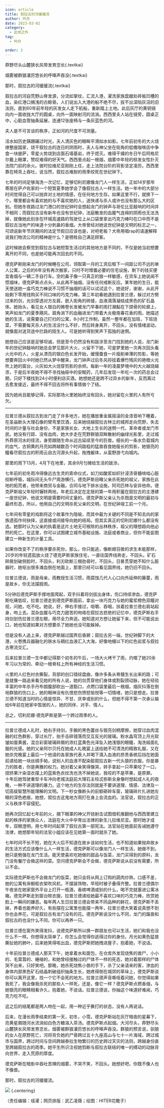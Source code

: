 ```yaml
---
icon: article
title: 叙拉古的河缓缓流
author: 吟月
date: 2023-03-02
category:
  - 此地之外
tag:
  - 吟月

order: 3
---
```


莽野尽头山麓狭长风带发育恣长{.textkai}

烟雾被群狼凄厉悠长的呼嗥声吞没{.textkai}

那时，叙拉古的河缓缓流{.textkai}

<!-- more -->

叙拉古的河自荒野山脊发源，分流如掌纹，汇流入港，濯洗家族盘踞处砖板凹槽的血，染红港口搁浅的古鲸骨。人们说出入大港的船不绝不尽，拔不出深陷灰沼的旧法则，直到60年前年轻的灰发女人走下航船，重新踏上土地。此后灰厅的黄铜镜向内一面收拢大厅的圆桌，向外一面映射河的流淌。西西里夫人站在镜旁，圆桌正中，心脏血管抽条延展，连通12张座椅与一条灰蓝色的河。

夫人是不可言谈的秩序，正如河的尺度不可测量。

活水如历史蹒跚碾过时光，夫人清灰色的眼眸平滑如水如影。七年前初冬的大火烧燎整座国家，烧干叙拉古的连日的阴雨时，夫人与神父坐在街角的低檐咖啡店中争食一块披萨，零星火势烧到店面石墙基岩，终于熄灭。难得干燥的冬日午后阿格尼尔戴上眼罩，赞叹难得的好天气。西西里点起一根烟，烟雾中年轻的棕发女性扑灭法院门前的余火。彼时拉维尼亚刚刚上任，走上法院台阶的背影坚定凌厉。西西里靠在椅背上吞吐，说当然，叙拉古难耐的雨季绞死在世纪钟下。

七年的时间足够淘洗一次记忆，足够切利尼娜像龙门人一样生活，正如14岁那年寄居在萨卢佐家的一个短暂夏季她学会了像叙拉古人一样生活。她一年中的大部分时间觉得自己可以抛弃对土地的情感，在任何地方生存。如果这里不行，就换下一个。哪里都会有喜欢她的与不喜欢她的人，送快递与杀人或许也没有那么大的区别。但她冬夜路过龙门港口的世纪钟时会想起龙门的钟声与哥伦比亚敲响的时间并不相同；而叙拉古没有新年也没有世纪钟，法庭散发的血腥气连绵的阴雨也无法洗掉，就像她此刻坐在环城高速路的驾驶位上从口袋里拿出巧克力棒叼在口中而不是叙拉古当地产的味道十分刺鼻的香烟。大帝曾经对她说世纪钟是文明的标志之一，可颂说新年节庆期间的法定节假日应该也是，对吧老板？大帝用唱rap的语速解释说我们物流公司的精神是什么？是牺牲自己满足顾客。

这时候她会察觉到叙拉古与她短暂生活过的其他地方是不同的，不仅是她当初想要离开的不同，也是她可能再次回去的不同。

德克萨斯刚来龙门的时候睡在公司，领取第一月的工资后租下一间距公司不远的单人公寓，之后的6年没有再次搬家，只时不时增置必要的住宅设施，剩下的钱买便宜香烟与一辆二手自行车。空的鼻子像一只真正的狼一样敏感，在货车上她说闻不惯烟味，德克萨斯点点头，从此再不抽烟，没有任何戒断反应。某年她的生日，能天使送她一盒巧克力棒说不习惯不抽烟的话可以试试这个，她说好，谢谢，从此开始剩下零用钱购买不同口味的巧克力棒。第三年初春她遇到拉普兰德，躲过对方劈过来的剑，光剑穿透对方左肩，嵌入街角的砖缝，血液滴落凝结成黑色的矿石晶体。她抬头，看见女人银白的微卷长发被龙门早春的雨打潮黏在下颌骨的轮廓上，笑声如龙门的夏季飓风，肩角淌下的血融进龙门带着大炎极南春花香的雨。她描述她的生活，说需要自己打扫的公寓，8小时工作制，虽然一整年都在加班，下班烧菜，不需要每天杀人的生活没什么不好，然后转身离开，不回头，没有情绪波动，就像面对送货途中拦路的陌生人。可是她听得到笑声下孤独的迷惘。

她想自己应该是足够坦诚，但是至今仍然没有和跋涉至龙门找到她的人说，龙门新年的世纪钟敲响时她总会梦见那片大火，火留不下她，可是梦里她一次再次回头看火光中的人，火星从漂亮的银白色长发开始，缓慢蚕食一片瘦削单薄的剪影，等她想要奔回火中时她已然从梦中醒来，龙门钟声过后冬风将挂着爆竹残灰的艳橙火光吹上她的窗台，火灰如大火烧穿剪影的余烬。每新一年的凌晨梦境中的大火越烧越浓，于是后半夜她不得不寻找抽屉中的安眠药，几年后发现一年吃一次的药总会过期，只好下楼找到24小时便利店买酒。她想她还是跨不过异乡的新年，反而离过去愈发接近，最终不得不回去将所有事情做个了结。

因为她尚且能够记得，实际那场火里她始终没有回头，她对留在火里的人有所亏欠。

---

拉普兰德从叙拉古到龙门走了许多地方，她在播放重金属摇滚的金漆音响下睡着，在圣庙断头大理石像的臂弯里饮酒，后来她绕越叙拉古林立的城邦走向荒野，失去时间的计量与社会身份，不是家族长女、大地上生长的迷惘一代、革命者或龙门市民。她没有行踪、没有血肉，她大步走在荒野群狼双眸散射的幽绿光影里，走过城外莽原河水的径流，身旁跟随生命从远古延续至今的巨兽。细长的一条水负载城内的血气，古铜黄的月亮如跨越数百个时间路程的猛兽吞食她瘦长的剪影，她银亮的瞳看尽叙拉古的积雨云自古河源头升起，拖拽躯体，从蛮野游弋向城内。

那里的雨下13月，4月下在地里，其余9月匀摊给生活的跋涉。

七年前的初冬雨冷得像远古生灵的索命仪式，如刀如酸浆如织针浸渍骨髓啃啮心脏绞断呼吸，城际间无头牛尸周游横行。德克萨斯目睹父亲杀死她的祖父，家族在此地的拓荒者，他带来商贸与金融，合同与地下排水设施，阿司匹林与安非他命。德克萨斯祖父年轻时辗转两地，年老后决定在定居的第一年用积蓄在叙拉古的主港建一座世纪钟，他说文明是需要时间丈量的。德克萨斯父亲认为杀戮是文明的最初与最终形态，所以，他用自己的文明杀死父亲的文明，在世纪钟竣工前一个月。

七年间有零星的戏剧将这个故事作为隐喻，而其中最为关键的不同是不知去向的家族遗孤作何抉择，这直接或间接导向她的结局。但其实真正的切利尼娜什么都没有选。她那时认为父亲的执着是这片土地无可根除的丛林秩序，祖父的理想趋向他必然的死亡。在这里，你可以试图建立城市基础设施、法庭或者商业，但你不能妄图建立一种新生的计量工具。

如果你改变不了的秩序要杀死你，那么，你只能逃，像断翅羽兽的求生本能那样，20岁的年轻遗孤放火烧了德克萨斯家族住宅，一直往国界线奔走，不回头。矿石碎屑划破侧脸时，不回头，利刃砍断三根肋骨时，不回头，日晷贯穿她不知什么脏器时，她呕出很多滩血倒在地面上，那里已经可以看见国界线，她仍旧不回头。

拉普兰德说，雨是母亲，雨教授生活习惯，雨腐蚀几代人心口向外延伸的藤蔓，雨是故乡，你无法摆脱雨。

5分钟后德克萨斯手撑地面爬起，双手抖着将剑拔出身体，伤口持续渗血，德克萨斯吃痛低叹，拉普兰德走到德克萨斯面前，拿出一块巧克力与她的蜜浆橙色双瞳对视，问她，吃不吃。她说，好，伸右手接过，咀嚼、吞咽，扶着拉普兰德右肩站起身，吻上去。混杂血腥与巧克力甜苦的吻烙在叙拉古悲绝的记忆中，德克萨斯右手持剑划伤拉普兰德左眼，用尽全力奔逃。她知道对方想让她留下来，但不可能说出口，她也知道如果对方想要杀了她她也没可能躲掉。

但是没有人追上来，德克萨斯越过国界后昏厥；叙拉古另一端，世纪钟脚下的大港，火卷携兵器融化的铁水与稠红血液汇入大海，好像地幔以下的红色岩浆与叙拉古寒流交汇。

后来拉普兰德一生中都记得那个初冬的午后，一场大火烤干了雨，灼噬了她20余年习以为常的、牵动一根脊柱上所有神经的生活习惯。

火里的人红色衬衣撕裂，背部的创口错综盘曲，像许多条从脊髓生长出来的路；可是就像一路追来看见她的所有人说，她的剑贯穿他们身体或割裂颈动脉，她在经验丰富的中年杀手丹布朗腹部砍出一道豁口，点燃口袋里最后一根烟，烟灰抖落在倒地群狼的伤口上，她的眼神没有仇恨悲伤愤怒愉悦等一切情绪，她只是想走。拉普兰德不知道当时的心情是惊异、不甘、庆幸或别的什么，但她不得不第一次承认输给6年前在她家中暂居的人，她的同伴、对手、情人。

总之，切利尼娜·德克萨斯是第一个跨过雨季的人。

---

拉普兰德成人礼时，她右手持剑，手腕的黑色蕾丝与银亮剑柄摩擦，她穿过血肉混融的红色群影，穿过长厅，抬手击碎错落而交互反光的玻璃。粉水晶穹顶上月光软皱如蛋黄酱，混合彩窗玻璃碎屑的浓红蓝黄色光泽坠入她浅银的眼瞳，淘洗缎面礼服的光感。她的父亲阿尔贝托在她成人礼晚宴上送给她不可清洗的精致礼服，又在她杀完晚宴上最后一个他请的各家族代表人并喝下滴入血液的昂贵香槟后挡在她面前递给她一块丝绸手帕，说别人的血液不配染脏叙拉古新一代头狼的衣服，你是暴力的胜者，你是典雅的权力。她对着父亲笑得像哭，转手拿起一只苹果咬了一口，捏挤果汁染湿衣摆上的蓝紫色衣纹洗也洗不掉她说，我咬的不是苹果，是原罪。
十年后她驾驶重型卡车冲向老城法庭前大理石主柱忒弥斯全身像时想起成人礼的夜晚，一种不讲道理的暴力。这个地方的生存法则就是不要讲道理、情感、法律及一切高级智慧所能理解的文明。下一秒女像断头的前额砸碎车窗，玻璃碎片扎进她左眼的深色疤痕，她想，叙拉古这鬼地方雨打在身上会流血的。法官说，叙拉古的正义与秩序不容侵犯。

她再次回忆起七年前的火，摘下眼罩的神父开铳射击试图借机推翻他与西西里建立起的秩序的家族众人，法庭在大火中孕育出法律的新生儿拉维尼亚。那时她才成年，双眼澄明，用七年时间起草了叙拉古第一部宪法。法官站在她面前告诫她遵守法律，她想那年轻的法官小姐应该在见她第一面时就杀了她。

七年时间不长不短，她在大火后不知道在故乡该如何生活，也不知道如果抛弃故乡的生活方式应该像什么人一样生活，德克萨斯可以像龙门人一样生活，她做不到，她只是勉强在龙门生活。能天使喜欢吃她做的甜品与饭菜，龙门买得到的原料，龙门没有餐厅会做这样的菜。空问德克萨斯会不会做，德克萨斯说从前没有需要，所以不会。

实际德克萨斯也不会做龙门的饭菜，她只会将从网上订购的蔬肉炒熟，口感不差，她的公寓有床橱柜衣架吹风机，不摆装饰物，早班时被子叠得齐整。拉普兰德偶尔午夜坐在她家窗外平台上打开一瓶酒，香槟啤酒或别的什么，喝不完就塞进公寓冰箱，德克萨斯走到窗台晾衣服，拉普兰德递给她最不喜欢口味的巧克力棒，欣赏她脸上一瞬间的嫌恶。每年两人生日拉普兰德会带来不同品种的鲜花，德克萨斯不丢掉，养着也能养好久，有些摆在公寓里也能摆一两年，拉普兰德大笑着说真想不到你也会养花，可是叙拉古有龙门没有的花。德克萨斯说没什么不同，龙门的蹊兽和叙拉古的也没什么不同，你可以再养一只。

拉普兰德在窗外笑得发抖，说德克萨斯所以换一群朋友也可以生活，她们和我也没什么不一样。你想得太简单了，你怎么会觉得你逃得过你的身份。月光如黄色猛兽撕扯她的肺叶，后来她笑得咳出血，德克萨斯把她拽进屋子，抱着她，不说话。

十年前拉普兰德成人那天下午，她拿着水和面包，在仓库外发现烧焦的兽尸，小小的、毛茸茸的、蜷缩的，和她曾经接触过的尸体不一样的死态，她对着那样的尸体哭不出来，只好笑吧。那晚，她杀死烧焦小兽的手下，杀了父亲请来的客，渗血的身体内部黑色矿石结晶刺破组织抽条生长，她疼得倒在城郊的草垛上，德克萨斯说你可以离开这里，找一个它不会死的地方。拉普兰德声音嘶哑着问她，你觉得如果我死了，我会像我杀死的那些人一样死，还是，像它一样？德克萨斯点燃香烟，与她银亮的眼睛相看许久，抱着她，不说话。拉普兰德说，你抽这个味道好难闻，巧克力吃不吃。

这之后的结尾都是两人吻在一起，用一种近乎撕打的状态，没有人再说话。

后来，在漫长雨季结束的第一天，初冬，小雪。德克萨斯站在灰厅暗夜的星幕下，亮黄星屑随河水流淌如白色方糖溶入茶汤。德克萨斯点起烟。大河尽头，莽野尽头山麓狭长风带发育恣长，烟雾被群狼凄厉悠长的呼嗥声吞没。群狼的预言说，驯狼的女人在原野死亡，河将背负她的尸骨跨过五十九座高山与七十一片海域，跨过城市与国界，跨过时间与空间跨越泰拉生物繁衍的历史跨过天灾的法则，跨越身份直至跨越叙拉古的雨季。她平生所识注视她剪断与叙拉古联结的唯一的搏动的动脉背向世界，走入荒原的厚度。

德克萨斯在暗影中吞吐苦辣的烟雾，不哭不笑，不回头。她想好吧，你既不像人也不像兽。

那时，叙拉古的河缓缓流。<eod />

![](./res/illustration/叙拉古_文章（HITER花瞻子）.webp) {.centering}

（责任编辑：瑶濯；网页排版：武乙凌薇；绘图：HITER花瞻子）

<ArticleAd />